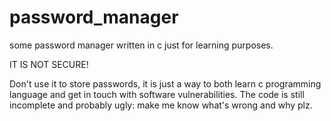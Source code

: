 # password_manager
some password manager written in c just for learning purposes.

IT IS NOT SECURE!

Don't use it to store passwords, it is just a way to both learn c programming language and get in touch with software vulnerabilities.
The code is still incomplete and probably ugly: make me know what's wrong and why plz.
